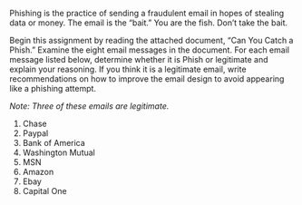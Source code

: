 Phishing is the practice of sending a fraudulent email in hopes of stealing data or money. The email is the “bait.” You are the fish. Don’t take the bait. 

Begin this assignment by reading the attached document, “Can You Catch a Phish.” Examine the eight email messages in the document.  For each email message listed below, determine whether it is Phish or legitimate and explain your reasoning. If you think it is a legitimate email, write recommendations on how to improve the email design to avoid appearing like a phishing attempt.

*Note: Three of these emails are legitimate.*

1. Chase
2. Paypal
3. Bank of America
4. Washington Mutual
5. MSN
6. Amazon
7. Ebay
8. Capital One